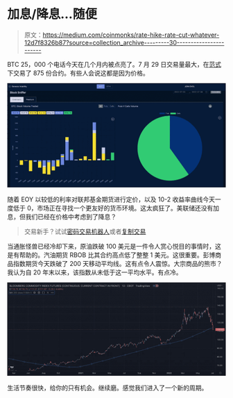 # 加息/降息…随便

> 原文：<https://medium.com/coinmonks/rate-hike-rate-cut-whatever-12d7f8326b87?source=collection_archive---------30----------------------->

BTC 25，000 个电话今天在几个月内被点亮了。7 月 29 日交易量最大，在[范式](https://www.linkedin.com/company/paradigmco/)下交易了 875 份合约。有些人会说这都是因为价格。

![](img/d62c8942b35e1634f93bbc69e126e64e.png)

随着 EOY 以较低的利率对联邦基金期货进行定价，以及 10-2 收益率曲线今天一度低于 0，市场正在寻找一个更友好的货币环境。这太疯狂了。美联储还没有加息，但我们已经在价格中考虑到了降息？

> 交易新手？试试[密码交易机器人](/coinmonks/crypto-trading-bot-c2ffce8acb2a)或者[复制交易](/coinmonks/top-10-crypto-copy-trading-platforms-for-beginners-d0c37c7d698c)

当通胀怪兽已经冷却下来，原油跌破 100 美元是一件令人赏心悦目的事情时，这是有帮助的。汽油期货 RBOB 比其合约高点低了整整 1 美元。这很重要。彭博商品指数期货今天跌破了 200 天移动平均线。这有点令人震惊。大宗商品的熊市？我认为自 20 年末以来，该指数从未低于这一平均水平。有点冷。

![](img/c2e012a64fa7d9b3a6ce82926d1520d7.png)

生活节奏很快，给你的只有机会。继续磨。感觉我们进入了一个新的周期。